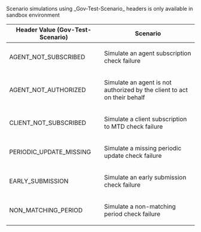<p>Scenario simulations using _Gov-Test-Scenario_ headers is only available in sandbox environment</p>
<table>
    <thead>
        <tr>
            <th>Header Value (Gov-Test-Scenario)</th>
            <th>Scenario</th>
        </tr>
    </thead>
    <tbody>
        <tr>
            <td><p>AGENT_NOT_SUBSCRIBED</p></td>
            <td><p>Simulate an agent subscription check failure</p></td>
        </tr>
        <tr>
            <td><p>AGENT_NOT_AUTHORIZED</p></td>
            <td><p>Simulate an agent is not authorized by the client to act on their behalf</p></td>
        </tr>
        <tr>
            <td><p>CLIENT_NOT_SUBSCRIBED</p></td>
            <td><p>Simulate a client subscription to MTD check failure</p></td>
        </tr>
        <tr>
            <td><p>PERIODIC_UPDATE_MISSING</p></td>
            <td><p>Simulate a missing periodic update check failure</p></td>
        </tr>
        <tr>
            <td><p>EARLY_SUBMISSION</p></td>
            <td><p>Simulate an early submission check failure</p></td>
        </tr>
        <tr>
            <td><p>NON_MATCHING_PERIOD</p></td>
            <td><p>Simulate a non-matching period check failure</p></td>
        </tr>
    </tbody>
</table>
